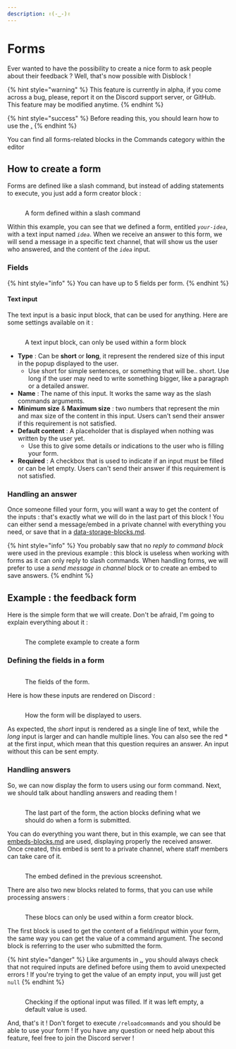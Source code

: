 ```yaml
---
description: ✌(-‿-)✌
---
```


# Forms

Ever wanted to have the possibility to create a nice form to ask people about their feedback ? Well, that's now possible with Disblock !

{% hint style="warning" %}
This feature is currently in alpha, if you come across a bug, please, report it on the Discord support server, or GitHub. This feature may be modified anytime.
{% endhint %}

{% hint style="success" %}
Before reading this, you should learn how to use the [.](./ "mention")
{% endhint %}

You can find all forms-related blocks in the Commands category within the editor

## How to create a form

Forms are defined like a slash command, but instead of adding statements to execute, you just add a form creator block :&#x20;

<figure><img src="../../.gitbook/assets/formsCreate.PNG" alt=""><figcaption><p>A form defined within a slash command</p></figcaption></figure>

Within this example, you can see that we defined a form, entitled _`your-idea`_, with a text input named _`idea`_. When we receive an answer to this form, we will send a message in a specific text channel, that will show us the user who answered, and the content of the _`idea`_ input.

### Fields

{% hint style="info" %}
You can have up to 5 fields per form.
{% endhint %}

#### Text input

The text input is a basic input block, that can be used for anything. Here are some settings available on it :&#x20;

<figure><img src="../../.gitbook/assets/formsCreateTextInput.PNG" alt=""><figcaption><p>A text input block, can only be used within a form block</p></figcaption></figure>

* **Type** : Can be **short** or **long**, it represent the rendered size of this input in the popup displayed to the user.
  * Use short for simple sentences, or something that will be.. short. Use long if the user may need to write something bigger, like a paragraph or a detailed answer.
* **Name** : The name of this input. It works the same way as the slash commands arguments.
* **Minimum size** & **Maximum size** : two numbers that represent the min and max size of the content in this input. Users can't send their answer if this requirement is not satisfied.
* **Default content** : A placeholder that is displayed when nothing was written by the user yet.
  * Use this to give some details or indications to the user who is filling your form.
* **Required** : A checkbox that is used to indicate if an input must be filled or can be let empty. Users can't send their answer if this requirement is not satisfied.

### Handling an answer

Once someone filled your form, you will want a way to get the content of the inputs : that's exactly what we will do in the last part of this block ! You can either send a message/embed in a private channel with everything you need, or save that in a [data-storage-blocks.md](../data-storage-blocks.md "mention").

{% hint style="info" %}
You probably saw that no _reply to command block_ were used in the previous example : this block is useless when working with forms as it can only reply to slash commands. When handling forms, we will prefer to use a _send message in channel_ block or to create an embed to save answers.
{% endhint %}

## Example : the feedback form&#x20;

Here is the simple form that we will create. Don't be afraid, I'm going to explain everything about it :&#x20;

<figure><img src="../../.gitbook/assets/formsCreateExample.PNG" alt=""><figcaption><p>The complete example to create a form</p></figcaption></figure>

### Defining the fields in a form

<figure><img src="../../.gitbook/assets/formsCreateExampleFields.PNG" alt=""><figcaption><p>The fields of the form.</p></figcaption></figure>

Here is how these inputs are rendered on Discord :&#x20;

<figure><img src="../../.gitbook/assets/formsCreateExampleDiscord.PNG" alt=""><figcaption><p>How the form will be displayed to users.</p></figcaption></figure>

As expected, the _short_ input is rendered as a single line of text, while the _long_ input is larger and can handle multiple lines. You can also see the red \* at the first input, which mean that this question requires an answer. An input without this can be sent empty.

### Handling answers

So, we can now display the form to users using our form command. Next, we should talk about handling answers and reading them !

<figure><img src="../../.gitbook/assets/formsCreateExampleStatements.PNG" alt=""><figcaption><p>The last part of the form, the action blocks defining what we should do when a form is submitted.</p></figcaption></figure>

You can do everything you want there, but in this example, we can see that [embeds-blocks.md](../embeds-blocks.md "mention") are used, displaying properly the received answer. Once created, this embed is sent to a private channel, where staff members can take care of it.

<figure><img src="../../.gitbook/assets/formsCreateExampleSent.PNG" alt=""><figcaption><p>The embed defined in the previous screenshot.</p></figcaption></figure>

There are also two new blocks related to forms, that you can use while processing answers :

<figure><img src="../../.gitbook/assets/formsCreateExampleStatementsFormsBlocks.PNG" alt=""><figcaption><p>These blocs can only be used within a form creator block.</p></figcaption></figure>

The first block is used to get the content of a field/input within your form, the same way you can get the value of a command argument. The second block is referring to the user who submitted the form.

{% hint style="danger" %}
Like arguments in [.](./ "mention"), you should always check that not required inputs are defined before using them to avoid unexpected errors ! If you're trying to get the value of an empty input, you will just get `null`
{% endhint %}

<figure><img src="../../.gitbook/assets/formsCreateExampleStatementsIf.PNG" alt=""><figcaption><p>Checking if the optional input was filled. If it was left empty, a default value is used.</p></figcaption></figure>

And, that's it ! Don't forget to execute `/reloadcommands` and you should be able to use your form ! If you have any question or need help about this feature, feel free to join the Discord server !
